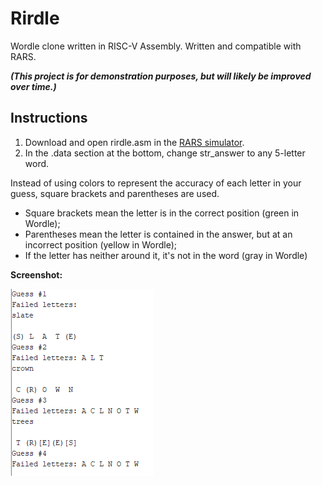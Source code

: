# Rirdle
Wordle clone written in RISC-V Assembly. Written and compatible with RARS.

***(This project is for demonstration purposes, but will likely be improved over time.)***

## Instructions
1. Download and open rirdle.asm in the [RARS simulator](https://github.com/TheThirdOne/rars).
2. In the .data section at the bottom, change str_answer to any 5-letter word.

Instead of using colors to represent the accuracy of each letter in your guess, square brackets and parentheses are used.

* Square brackets mean the letter is in the correct position (green in Wordle);
* Parentheses mean the letter is contained in the answer, but at an incorrect position (yellow in Wordle);
* If the letter has neither around it, it's not in the word (gray in Wordle)

**Screenshot:**

![image](https://github.com/umlaufg/rirdle/blob/main/docs/images/rirdle_screenshot_1.PNG?raw=true)
